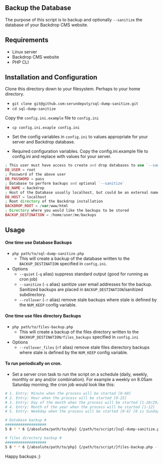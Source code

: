 Backup the Database
----

The purpose of this script is to backup and optionally `--sanitize` the database
of your Backdrop CMS website.

Requirements
---
* Linux server
* Backdrop CMS website
* PHP CLI

Installation and Configuration
---
Clone this directory down to your filesystem. Perhaps to your home directory.
  * `git clone git@github.com:serundeputy/sql-dump-sanitize.git`
  * `cd sql-dump-sanitize`

Copy the `config.ini.example` file to `config.ini`
  * `cp config.ini.exaple config.ini`
  * Set the config variables in `config.ini` to values appropriate for your
  server and Backdrop database.

  * Required configuration variables. Copy the config.ini.example file to
  config.ini and replace with values for your server.

  ```php
  ; This user must have access to create and drop databases to use `--sanitize`
  DB_USER = root
  ; Password of the above user
  DB_PASSWORD = pass
  ; Database to perform backups and optional `--sanitize`
  DB_NAME = backdrop
  ; Host of the Database usually localhost, but could be an external name or IP
  DB_HOST = localhost
  ; Root directory of the Backdrop installation
  BACKDROP_ROOT = /var/www/html
  ; Directory where you would like the backups to be stored
  BACKUP_DESTINATION = /home/user/me/backups
  ```

Usage
---
#### One time use Database Backups
* `php path/to/sql-dump-sanitize.php`
  * This will create a backup of the database written to the
  `BACKUP_DESTINATION` specified in `config.ini`.
* Options
  * `--quiet` (`-q` alias) suppress standard output (good for running as cron
    job)
  * `--sanitize` (`-s` alias) sanitize user email addresses for the backup.
  Sanitized backups are placed in `BACKUP_DESTINATION`/sanitized subdirectory.
  * `--rollover` (`-r` alias) remove stale backups where stale is defined by the
  `NUM_KEEP` config variable.

#### One time use files directory Backups
* `php path/to/files-backup.php`
  * This will create a backup of the files directory written to the
  `BACKKUP_DESTINATION/files_backups` specified in `config.ini`
* Options
  * `--rollover_files` (`rf` alias) remove stale files dierectory backups where
  stale is defined by the `NUM_KEEP` config variable.

#### To run periodically on cron.
* Set a server cron task to run the script on a schedule (daily, weekly, monthly
or any and/or combination). For example a weekly on 8.05am Saturday morning; the
cron job would look like this:

```bash
# 1. Entry: Minute when the process will be started [0-60]
# 2. Entry: Hour when the process will be started [0-23]
# 3. Entry: Day of the month when the process will be started [1-28/29/30/31]
# 4. Entry: Month of the year when the process will be started [1-12]
# 5. Entry: Weekday when the process will be started [0-6] [0 is Sunday]

# Database backup #
###################
5 8 * * 6 {/absolute/path/to/php} {/path/to/script/}sql-dump-sanitize.php --quiet

# files directory backup #
###################
5 8 * * 6 {/absolute/path/to/php} {/path/to/script/}files-backup.php --rollover_files
```

Happy backups ;)
